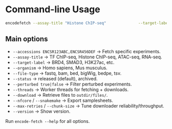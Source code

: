 # Command-line Usage

```bash
encodefetch --assay-title "Histone ChIP-seq"              --target-label H3K27ac              --organism "Mus musculus"              --file-type bam              --status released              --threads 8              --progress
```

## Main options

- `--accessions ENCSR123ABC,ENCSR456DEF` → Fetch specific experiments.
- `--assay-title` → TF ChIP-seq, Histone ChIP-seq, ATAC-seq, RNA-seq.
- `--target-label` → BRD4, SMAD3, H3K27ac, etc.
- `--organism` → Homo sapiens, Mus musculus.
- `--file-type` → fastq, bam, bed, bigWig, bedpe, tsv.
- `--status` → released (default), archived.
- `--perturbed true|false` → Filter perturbed experiments.
- `--threads` → Worker threads for fetching + downloads.
- `--download` → Retrieve files to `outdir/files/`.
- `--nfcore` / `--snakemake` → Export samplesheets.
- `--max-retries` / `--chunk-size` → Tune downloader reliability/throughput.
- `--version` → Show version.

Run `encode-fetch --help` for all options.
